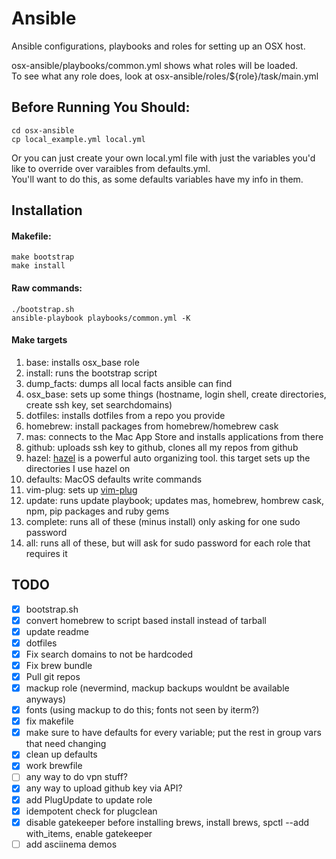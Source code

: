 # Ansible
Ansible configurations, playbooks and roles for setting up an OSX host.

osx-ansible/playbooks/common.yml shows what roles will be loaded.\
To see what any role does, look at osx-ansible/roles/${role}/task/main.yml

## Before Running You Should:
    cd osx-ansible
    cp local_example.yml local.yml

Or you can just create your own local.yml file with just the variables you'd like to override over varaibles from defaults.yml.\
You'll want to do this, as some defaults variables have my info in them.

## Installation

#### Makefile:
    make bootstrap
    make install

#### Raw commands:
    ./bootstrap.sh
    ansible-playbook playbooks/common.yml -K

#### Make targets
1. base: installs osx_base role
2. install: runs the bootstrap script
3. dump_facts: dumps all local facts ansible can find
4. osx_base: sets up some things (hostname, login shell, create directories, create ssh key, set searchdomains)
5. dotfiles: installs dotfiles from a repo you provide
6. homebrew: install packages from homebrew/homebrew cask
7. mas: connects to the Mac App Store and installs applications from there
8. github: uploads ssh key to github, clones all my repos from github
9. hazel: [hazel](https://www.noodlesoft.com/) is a powerful auto organizing tool. this target sets up the directories I use hazel on
10. defaults: MacOS defaults write commands
11. vim-plug: sets up [vim-plug](https://github.com/junegunn/vim-plug)
12. update: runs update playbook; updates mas, homebrew, hombrew cask, npm, pip packages and ruby gems
13. complete: runs all of these (minus install) only asking for one sudo password
14. all: runs all of these, but will ask for sudo password for each role that requires it

## TODO
- [x] bootstrap.sh
- [x] convert homebrew to script based install instead of tarball
- [x] update readme
- [x] dotfiles
- [x] Fix search domains to not be hardcoded
- [x] Fix brew bundle
- [x] Pull git repos
- [x] mackup role (nevermind, mackup backups wouldnt be available anyways)
- [x] fonts (using mackup to do this; fonts not seen by iterm?)
- [x] fix makefile
- [x] make sure to have defaults for every variable; put the rest in group vars that need changing
- [x] clean up defaults
- [x] work brewfile
- [ ] any way to do vpn stuff?
- [x] any way to upload github key via API?
- [x] add PlugUpdate to update role
- [x] idempotent check for plugclean
- [x] disable gatekeeper before installing brews, install brews, spctl --add with_items, enable gatekeeper
- [ ] add asciinema demos
